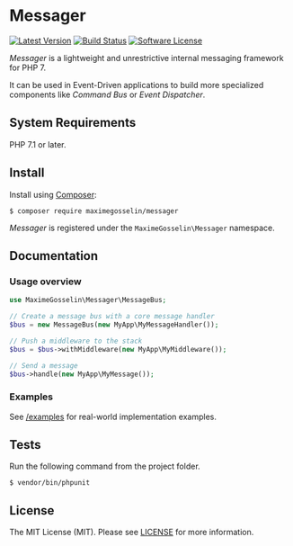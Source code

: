 # Messager

[![Latest Version](https://img.shields.io/github/release/maximegosselin/messager.svg)](https://github.com/maximegosselin/messager/releases)
[![Build Status](https://img.shields.io/travis/maximegosselin/messager.svg)](https://travis-ci.org/maximegosselin/messager)
[![Software License](https://img.shields.io/badge/license-MIT-blue.svg)](LICENSE)

*Messager* is a lightweight and unrestrictive internal messaging framework for PHP 7.

It can be used in Event-Driven applications to build more specialized components like *Command Bus* or *Event Dispatcher*.


## System Requirements

PHP 7.1 or later.


## Install

Install using [Composer](https://getcomposer.org/):

```
$ composer require maximegosselin/messager
```

*Messager* is registered under the `MaximeGosselin\Messager` namespace.


## Documentation

### Usage overview

```php
use MaximeGosselin\Messager\MessageBus;

// Create a message bus with a core message handler
$bus = new MessageBus(new MyApp\MyMessageHandler());

// Push a middleware to the stack
$bus = $bus->withMiddleware(new MyApp\MyMiddleware());

// Send a message
$bus->handle(new MyApp\MyMessage());
```

### Examples

See [/examples](examples/) for real-world implementation examples.


## Tests

Run the following command from the project folder.
```
$ vendor/bin/phpunit
```


## License

The MIT License (MIT). Please see [LICENSE](LICENSE) for more information.
